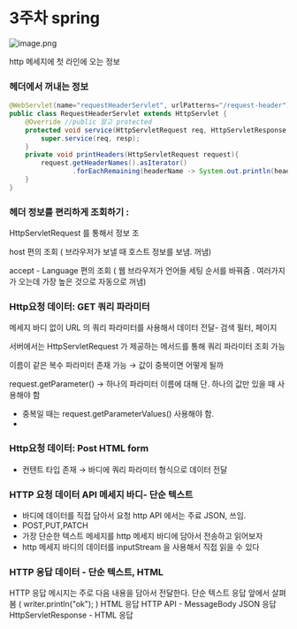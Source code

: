 # 3주차 spring

![image.png](image.png)

http 메세지에 첫 라인에 오는 정보 

### 헤더에서 꺼내는 정보

```java
@WebServlet(name="requestHeaderServlet", urlPatterns="/request-header")
public class RequestHeaderServlet extends HttpServlet {
    @Override //public 말고 protected
    protected void service(HttpServletRequest req, HttpServletResponse resp) throws ServletException, IOException {
        super.service(req, resp);
    }
    private void printHeaders(HttpServletRequest request){
        request.getHeaderNames().asIterator()
                .forEachRemaining(headerName -> System.out.println(headerName + ": " + request.getHeader(headerName)));
    }
}

```

### 헤더 정보를 편리하게 조회하기 :

HttpServletRequest 를 통해서 정보 조

host 편의 조회 ( 브라우저가 보낼 때 호스트 정보를 보냄. 꺼냄)

accept - Language 편의 조회 ( 웹 브라우저가 언어들 세팅 순서를 바꿔줌 . 여러가지가 오는데 가장 높은 것으로 자동으로 꺼냄) 

### Http요청 데이터: GET 쿼리 파라미터

메세지 바디 없이 URL 의 쿼리 파라미터를 사용해서 데이터 전달- 검색 필터, 페이지

서버에서는 HttpServletRequest 가 제공하는 메서드를 통해 쿼리 파라미터 조회 가능 

이름이 같은 복수 파라미터 존재 가능 → 값이 중복이면 어떻게 될까 

request.getParameter() → 하나의 파라미터 이름에 대해 단.  하나의 값만 있을 때 사용해야 함 

- 중복일 때는 request.getParameterValues() 사용해야 함.
- 

### Http요청 데이터: Post  HTML form

- 컨텐트 타입 존재 → 바디에 쿼리 파라미터 형식으로 데이터 전달

### HTTP 요청 데이터  API 메세지 바디- 단순 텍스트

- 바디에 데이터를 직접 담아서 요청 http API 에서는 주료 JSON, 쓰임.
- POST,PUT,PATCH
- 가장 단순한 텍스트 메세지를 http 메세지 바디에 담아서 전송하고 읽어보자
- http 메세지 바디의 데이터를 inputStream 을 사용해서 직접 읽을 수 있다

### HTTP 응답 데이터 - 단순 텍스트, HTML

HTTP 응답 메시지는 주로 다음 내용을 담아서 전달한다.
단순 텍스트 응답
앞에서 살펴봄 ( writer.println("ok"); )
HTML 응답
HTTP API - MessageBody JSON 응답
HttpServletResponse - HTML 응답